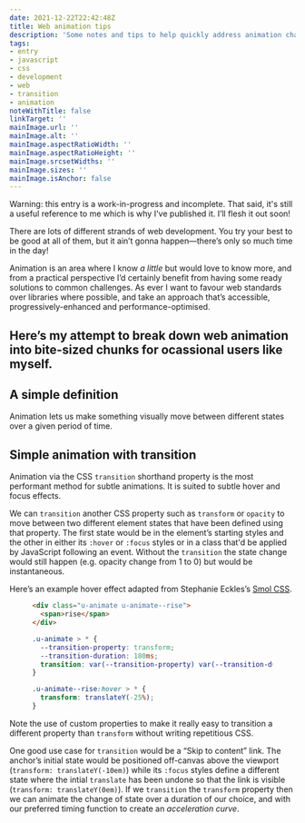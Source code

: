 ```yaml
---
date: 2021-12-22T22:42:48Z
title: Web animation tips
description: 'Some notes and tips to help quickly address animation challenges '
tags:
- entry
- javascript
- css
- development
- web
- transition
- animation
noteWithTitle: false
linkTarget: ''
mainImage.url: ''
mainImage.alt: ''
mainImage.aspectRatioWidth: ''
mainImage.aspectRatioHeight: ''
mainImage.srcsetWidths: ''
mainImage.sizes: ''
mainImage.isAnchor: false
---
```

Warning: this entry is a work-in-progress and incomplete. That said, it's still a useful reference to me which is why I've published it. I’ll flesh it out soon!

There are lots of different strands of web development. You try your best to be good at all of them, but it ain’t gonna happen—there’s only so much time in the day! 

Animation is an area where I know _a little_ but would love to know more, and from a practical perspective I’d certainly benefit from having some ready solutions to common challenges. As ever I want to favour web standards over libraries where possible, and take an approach that’s accessible, progressively-enhanced and performance-optimised.

Here’s my attempt to break down web animation into bite-sized chunks for ocassional users like myself.
---

## A simple definition

Animation lets us make something visually move between different states over a given period of time.

## Simple animation with transition

Animation via the CSS `transition` shorthand property is the most performant method for subtle animations. It is suited to subtle hover and focus effects.

We can `transition` another CSS property such as `transform` or `opacity` to move between two different element states that have been defined using that property. The first state would be in the element’s starting styles and the other in either its `:hover` or `:focus` styles or in a class that'd be applied by JavaScript following an event. Without the `transition` the state change would still happen (e.g. opacity change from 1 to 0) but would be instantaneous. 

Here’s an example hover effect adapted from Stephanie Eckles’s [Smol CSS](https://smolcss.dev).
<figure>
  
``` html
<div class="u-animate u-animate--rise">
  <span>rise</span>
</div>
```
  
</figure>

<figure>
  
``` css
.u-animate > * {
  --transition-property: transform;
  --transition-duration: 180ms;
  transition: var(--transition-property) var(--transition-duration) ease-in-out;
}

.u-animate--rise:hover > * {
  transform: translateY(-25%);
}
```
  
</figure>

Note the use of custom properties to make it really easy to transition a different property than `transform` without writing repetitious CSS.

One good use case for `transition` would be a “Skip to content” link. The anchor’s initial state would be positioned off-canvas above the viewport (`transform: translateY(-10em)`) while its `:focus` styles define a different state where the intial `translate` has been undone so that the link is visible (`transform: translateY(0em)`). If we `transition` the `transform` property then we can animate the change of state over a duration of our choice, and with our preferred timing function to create an _acceleration curve_.
